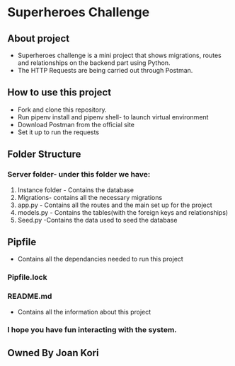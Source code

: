 # Superheroes Challenge
## About project
- Superheroes challenge is a mini project that shows migrations, routes and relationships on the backend part using Python.
- The HTTP Requests are being carried out through Postman.

## How to use this project
- Fork and clone this repository.
- Run pipenv install and pipenv shell- to launch virtual environment
- Download Postman from the official site
- Set it up to run the requests

## Folder Structure
### Server folder- under this folder we have:
1. Instance folder - Contains the database
2. Migrations- contains all the necessary migrations 
3. app.py - Contains all the routes and the main set up for the project
4. models.py - Contains the tables(with the foreign keys and relationships)
5. Seed.py -Contains the data used to seed the database

## Pipfile
- Contains all the dependancies needed to run this project

### Pipfile.lock
### README.md 
- Contains all the information about this project

### I hope you have fun interacting with the system.
## Owned By Joan Kori
